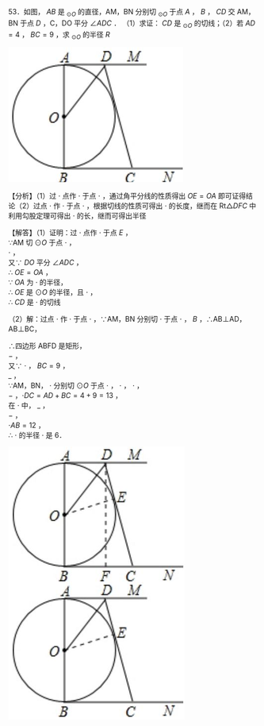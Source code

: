 53．如图， $A B$ 是 $_ { \odot O }$ 的直径，AM，BN 分别切 $_ { \odot O }$ 于点 $A$ ， $B$ ， $C D$ 交 AM，BN 于点 $D$ ，C，DO 平分 $\angle A D C$ ．
（1）求证： $C D$ 是 $_ { \odot O }$ 的切线；（2）若 $A D { = } 4$ ， $B C { = } 9$ ，求 $_ { \odot O }$ 的半径 $R$

![](<../../qs_image_DB/专题3-6__圆的综合（27类题型）（解析版）/cc68c413e2f6ca3b09684bf017cb28311565f81c9bea95b70a1aa63daa5ede8d.jpg>)

【分析】（1）过 $\cdot$ 点作 $\cdot$ 于点 $\cdot$ ，通过角平分线的性质得出 $O E { = } O A$ 即可证得结论（2）过点 $\cdot$ 作 $\cdot$ 于点 $\cdot$ ，根据切线的性质可得出 $\cdot$ 的长度，继而在 $\mathrm { R t } \triangle D F C$ 中利用勾股定理可得出 $\cdot$ 的长，继而可得出半径

【解答】（1）证明：过 $\cdot$ 点作 $\cdot$ 于点 $E$ ，  
∵AM 切 $\odot O$ 于点 $\cdot$ ，  
$\cdot$ ，  
又∵ $D O$ 平分 $\angle A D C$ ，  
∴ $O E { = } O A$ ，  
∵ $O A$ 为 $\cdot$ 的半径，  
∴ $O E$ 是 $\odot O$ 的半径，且 $\cdot$ ，  
∴ $C D$ 是 $\cdot$ 的切线

（2）解：过点 $\cdot$ 作 $\cdot$ 于点 $\cdot$ ，∵AM，BN 分别切 $\cdot$ 于点 $\cdot$ ， $B$ ，∴AB⊥AD，AB⊥BC，

∴四边形 ABFD 是矩形，  
$-$ ，  
又∵ $\cdot$ ， $B C { = } 9$ ，  
$\_$ ，  
∵AM，BN， $\cdot$ 分别切 $\odot O$ 于点 $\cdot$ ， $\cdot$ ， $\cdot$ ，  
$-$ ，$\scriptstyle \cdot D C = A D + B C = 4 + 9 = 1 3$ ，  
在 $\cdot$ 中， $\_$ ，  
$-$ ，  
$\cdot A B { = } 1 2$ ，  
∴ $\cdot$ 的半径 $\cdot$ 是 6．

![](<../../qs_image_DB/专题3-6__圆的综合（27类题型）（解析版）/05b24f00f0355aac4f508c9fff8feec37fcd77e0881e3fc56d477218c5b381bd.jpg>)
